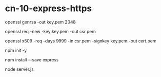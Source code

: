 # cn-10-express-https

openssl genrsa -out key.pem 2048

openssl req -new -key key.pem -out csr.pem

openssl x509 -req -days 9999 -in csr.pem -signkey key.pem -out cert.pem

npm init -y

npm install --save express

node server.js
